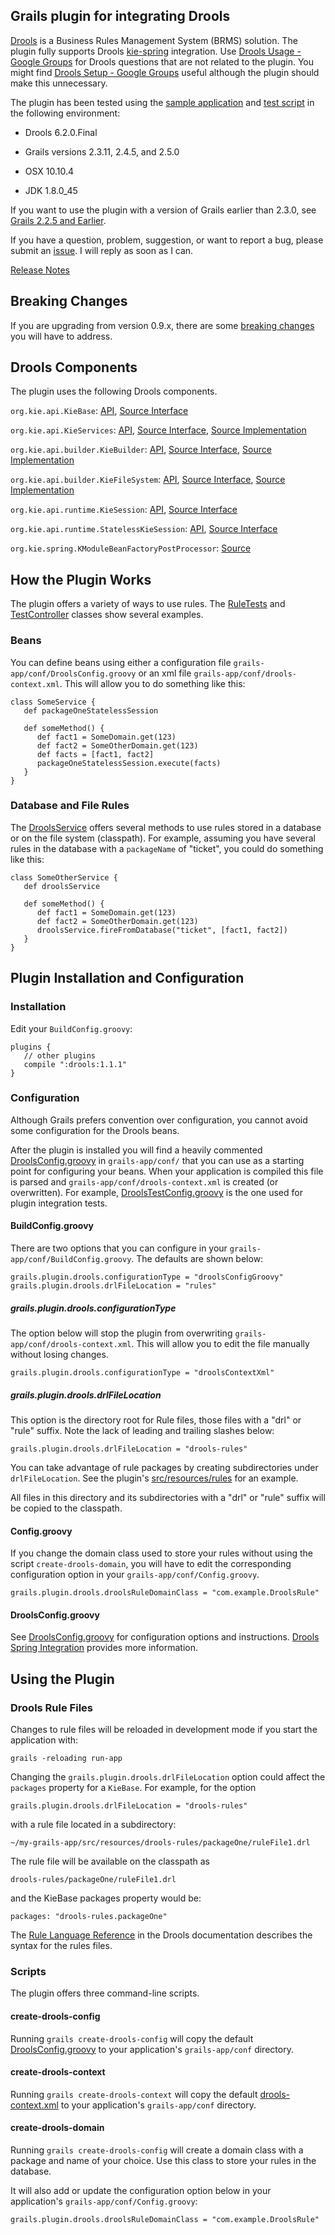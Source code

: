 ## Grails plugin for integrating Drools

[Drools](https://www.drools.org) is a Business Rules Management System (BRMS) solution. The plugin fully supports Drools [kie-spring](https://docs.jboss.org/drools/release/6.2.0.Final/drools-docs/html/ch11.html) integration. Use [Drools Usage - Google Groups](https://groups.google.com/forum/?hl=en#!forum/drools-usage) for Drools questions that are not related to the plugin. You might find [Drools Setup - Google Groups](https://groups.google.com/forum/?hl=en#!forum/drools-setup) useful although the plugin should make this unnecessary.

The plugin has been tested  using the [sample application](https://github.com/kensiprell/grails-drools-sample) and [test script](https://github.com/kensiprell/grails-plugin-test-script/blob/master/drools.sh) in the following environment:

* Drools 6.2.0.Final

* Grails versions 2.3.11, 2.4.5, and 2.5.0

* OSX 10.10.4

* JDK 1.8.0_45

If you want to use the plugin with a version of Grails earlier than 2.3.0, see [Grails 2.2.5 and Earlier](https://github.com/kensiprell/grails-drools/wiki/Grails-2.2.5-and-Earlier).

If you have a question, problem, suggestion, or want to report a bug, please submit an [issue](https://github.com/kensiprell/grails-drools/issues). I will reply as soon as I can.

[Release Notes](https://github.com/kensiprell/grails-drools/wiki/Release-Notes)

## Breaking Changes
If you are upgrading from version 0.9.x, there are some [breaking changes](https://github.com/kensiprell/grails-drools/wiki/Breaking-Changes) you will have to address.

## Drools Components
The plugin uses the following Drools components.

`org.kie.api.KieBase`: [API](http://docs.jboss.org/drools/release/6.2.0.Final/kie-api-javadoc/org/kie/api/KieBase.html), [Source Interface](https://github.com/droolsjbpm/droolsjbpm-knowledge/blob/master/kie-api/src/main/java/org/kie/api/KieBase.java)

`org.kie.api.KieServices`: [API](http://docs.jboss.org/drools/release/6.2.0.Final/kie-api-javadoc/org/kie/api/KieServices.html), [Source Interface](https://github.com/droolsjbpm/droolsjbpm-knowledge/blob/master/kie-api/src/main/java/org/kie/api/KieServices.java), [Source Implementation](https://github.com/droolsjbpm/drools/blob/master/drools-compiler/src/main/java/org/drools/compiler/kie/builder/impl/KieServicesImpl.java)

`org.kie.api.builder.KieBuilder`: [API](http://docs.jboss.org/drools/release/6.2.0.Final/kie-api-javadoc/org/kie/api/builder/KieBuilder.html), [Source Interface](https://github.com/droolsjbpm/droolsjbpm-knowledge/blob/master/kie-api/src/main/java/org/kie/api/builder/KieBuilder.java), [Source Implementation](https://github.com/droolsjbpm/drools/blob/master/drools-compiler/src/main/java/org/drools/compiler/kie/builder/impl/KieBuilderImpl.java)

`org.kie.api.builder.KieFileSystem`: [API](http://docs.jboss.org/drools/release/6.2.0.Final/kie-api-javadoc/org/kie/api/builder/KieFileSystem.html), [Source Interface](https://github.com/droolsjbpm/droolsjbpm-knowledge/blob/master/kie-api/src/main/java/org/kie/api/builder/KieFileSystem.java), [Source Implementation](https://github.com/droolsjbpm/drools/blob/master/drools-compiler/src/main/java/org/drools/compiler/kie/builder/impl/KieFileSystemImpl.java)

`org.kie.api.runtime.KieSession`: [API](http://docs.jboss.org/drools/release/6.2.0.Final/kie-api-javadoc/org/kie/api/runtime/KieSession.html), [Source Interface](https://github.com/droolsjbpm/droolsjbpm-knowledge/blob/master/kie-api/src/main/java/org/kie/api/runtime/KieSession.java)

`org.kie.api.runtime.StatelessKieSession`: [API](http://docs.jboss.org/drools/release/6.2.0.Final/kie-api-javadoc/org/kie/api/runtime/StatelessKieSession.html), [Source Interface](https://github.com/droolsjbpm/droolsjbpm-knowledge/blob/master/kie-api/src/main/java/org/kie/api/runtime/StatelessKieSession.java)

`org.kie.spring.KModuleBeanFactoryPostProcessor`: [Source](https://github.com/droolsjbpm/droolsjbpm-integration/blob/master/kie-spring/src/main/java/org/kie/spring/KModuleBeanFactoryPostProcessor.java)

## How the Plugin Works
The plugin offers a variety of ways to use rules. The [RuleTests](https://github.com/kensiprell/grails-drools/blob/master/test/integration/grails/plugin/drools/RulesTests.groovy) and [TestController](https://github.com/kensiprell/grails-drools-sample/blob/master/grails-app/controllers/grails/plugin/drools_sample/TestController.groovy) classes show several examples.

### Beans
You can define beans using either a configuration file `grails-app/conf/DroolsConfig.groovy` or an xml file `grails-app/conf/drools-context.xml`. This will allow you to do something like this:

    class SomeService {
       def packageOneStatelessSession

       def someMethod() {
          def fact1 = SomeDomain.get(123)
          def fact2 = SomeOtherDomain.get(123)
          def facts = [fact1, fact2]
          packageOneStatelessSession.execute(facts)
       }
    }

### Database and File Rules
The [DroolsService](https://github.com/kensiprell/grails-drools/blob/master/grails-app/services/grails/plugin/drools/DroolsService.groovy) offers several methods to use rules stored in a database or on the file system (classpath). For example, assuming you have several rules in the database with a `packageName` of "ticket", you could do something like this:

    class SomeOtherService {
       def droolsService

       def someMethod() {
          def fact1 = SomeDomain.get(123)
          def fact2 = SomeOtherDomain.get(123)
          droolsService.fireFromDatabase("ticket", [fact1, fact2])
       }
    }

## Plugin Installation and Configuration

### Installation
Edit your `BuildConfig.groovy`:

    plugins {
       // other plugins
       compile ":drools:1.1.1"
    }

### Configuration
Although Grails prefers convention over configuration, you cannot avoid some configuration for the Drools beans.

After the plugin is installed you will find a heavily commented [DroolsConfig.groovy](https://github.com/kensiprell/grails-drools/blob/master/src/templates/conf/DroolsConfig.groovy) in `grails-app/conf/` that you can use as a starting point for configuring your beans. When your application is compiled this file is parsed and `grails-app/conf/drools-context.xml` is created (or overwritten). For example, [DroolsTestConfig.groovy](https://github.com/kensiprell/grails-drools/blob/master/grails-app/conf/DroolsTestConfig.groovy) is the one used for plugin integration tests.

#### BuildConfig.groovy

There are two options that you can configure in your `grails-app/conf/BuildConfig.groovy`. The defaults are shown below:

    grails.plugin.drools.configurationType = "droolsConfigGroovy"
    grails.plugin.drools.drlFileLocation = "rules"

##### grails.plugin.drools.configurationType
The option below will stop the plugin from overwriting `grails-app/conf/drools-context.xml`. This will allow you to edit the file manually without losing changes.

    grails.plugin.drools.configurationType = "droolsContextXml"

##### grails.plugin.drools.drlFileLocation
This option is the directory root for Rule files, those files with a "drl" or "rule" suffix. Note the lack of leading and trailing slashes below:

    grails.plugin.drools.drlFileLocation = "drools-rules"

You can take advantage of rule packages by creating subdirectories under `drlFileLocation`. See the plugin's [src/resources/rules](https://github.com/kensiprell/grails-drools/tree/master/src/resources/rules) for an example.

All files in this directory and its subdirectories with a "drl" or "rule" suffix will be copied to the classpath.

#### Config.groovy
If you change the domain class used to store your rules without using the script `create-drools-domain`, you will have to edit the corresponding configuration option in your `grails-app/conf/Config.groovy`.

    grails.plugin.drools.droolsRuleDomainClass = "com.example.DroolsRule"

#### DroolsConfig.groovy
See [DroolsConfig.groovy](https://github.com/kensiprell/grails-drools/blob/master/src/templates/conf/DroolsConfig.groovy) for configuration options and instructions. [Drools Spring Integration](https://docs.jboss.org/drools/release/6.2.0.Final/drools-docs/html/ch11.html) provides more information.

## Using the Plugin

### Drools Rule Files

Changes to rule files will be reloaded in development mode if you start the application with:

    grails -reloading run-app

Changing the `grails.plugin.drools.drlFileLocation` option could affect the `packages` property for a `KieBase`. For example, for the option

    grails.plugin.drools.drlFileLocation = "drools-rules"

with a rule file located in a subdirectory:

    ~/my-grails-app/src/resources/drools-rules/packageOne/ruleFile1.drl

The rule file will be available on the classpath as

    drools-rules/packageOne/ruleFile1.drl

and the KieBase packages property would be:

    packages: "drools-rules.packageOne"

The [Rule Language Reference](https://docs.jboss.org/drools/release/6.2.0.Final/drools-docs/html/ch07.html) in the Drools documentation describes the syntax for the rules files.

### Scripts
The plugin offers three command-line scripts.

#### create-drools-config
Running `grails create-drools-config` will copy the default [DroolsConfig.groovy](https://github.com/kensiprell/grails-drools/blob/master/src/templates/conf/DroolsConfig.groovy) to your application's `grails-app/conf` directory.

#### create-drools-context
Running `grails create-drools-context` will copy the default [drools-context.xml](https://github.com/kensiprell/grails-drools/blob/master/src/templates/conf/drools-context.xml)  to your application's `grails-app/conf` directory.

#### create-drools-domain
Running `grails create-drools-config` will create a domain class with a package and name of your choice. Use this class to store your rules in the database.

It will also add or update the configuration option below in your application's `grails-app/conf/Config.groovy`:

    grails.plugin.drools.droolsRuleDomainClass = "com.example.DroolsRule"
